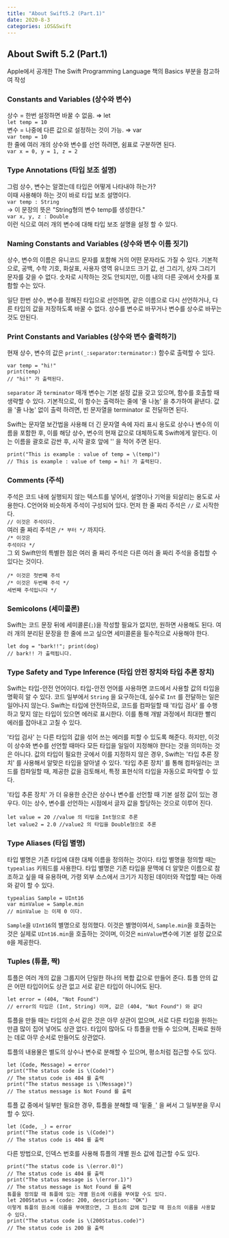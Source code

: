```yaml
---
title: "About Swift5.2 (Part.1)"
date: 2020-8-3
categories: iOS&Swift
---
```

## About Swift 5.2 (Part.1)

Apple에서 공개한 The Swift Programming Language 책의 Basics 부분을 참고하여 작성

### Constants and Variables (상수와 변수)

상수 = 한번 설정하면 바꿀 수 없음. ⇒ let <br>
 `let temp = 10`<br>
변수 = 나중에 다른 값으로 설정하는 것이 가능. ⇒ var<br>
 `var temp = 10`<br>
한 줄에 여러 개의 상수와 변수를 선언 하려면, 쉼표로 구분하면 된다.<br>
`var x = 0, y = 1, z = 2`<br>

### Type Annotations (타입 보조 설명)

그럼 상수, 변수는 알겠는데 타입은 어떻게 나타내야 하는가?<br>
이때 사용해야 하는 것이 바로 타입 보조 설명이다.<br>
`var temp : String` <br>
→ 이 문장의 뜻은 "String형의 변수 temp를 생성한다."<br>
`var x, y, z : Double`<br>
이런 식으로 여러 개의 변수에 대해 타입 보조 설명을 설정 할 수 있다.

### Naming Constants and Variables (상수와 변수 이름 짓기)

상수, 변수의 이름은 유니코드 문자를 포함해 거의 어떤 문자라도 가질 수 있다.
기본적으로, 공백, 수학 기호, 화살표, 사용자 영역 유니코드 크기 값, 선 그리기, 상자 그리기 문자를 갖을 수 없다. 숫자로 시작하는 것도 안되지만, 이름 내의 다른 곳에서 숫자를 포함할 수는 있다.<br>

일단 한번 상수, 변수를 정해진 타입으로 선언하면, 같은 이름으로 다시 선언하거나, 다른 타입의 값을 저장하도록 바꿀 수 없다. 상수를 변수로 바꾸거나 변수를 상수로 바꾸는 것도 안된다.

### Print Constants and Variables (상수와 변수 출력하기)

현재 상수, 변수의 값은 `print(_:separator:terminator:)` 함수로 출력할 수 있다.<br>
```
var temp = "hi!"
print(temp)
// "hi!" 가 출력된다.
```
`separator` 과 `terminator` 매개 변수는 기본 설정 값을 갖고 있으며, 함수를 호출할 때 생략할 수 있다. 기본적으로, 이 함수는 출력하는 줄에 '줄 나눔' 을 추가하여 끝낸다. 값을 '줄 나눔' 없이 출력 하려면, 빈 문자열을 terminator 로 전달하면 된다.<br>

Swift는 문자열 보간법을 사용해 더 긴 문자열 속에 자리 표시 용도로 상수나 변수의 이름을 포함한 후, 이를 해당 상수, 변수의 현재 값으로 대체하도록 Swift에게 알린다. 이는 이름을 괄호로 감싼 후, 시작 괄호 앞에 '\' 을 적어 주면 된다.<br>
```
print("This is example : value of temp = \(temp)")
// This is example : value of temp = hi! 가 출력된다.
```

### Comments (주석)

주석은 코드 내에 실행되지 않는 텍스트를 넣어서, 설명이나 기억을 되살리는 용도로 사용한다.
C언어와 비슷하게 주석이 구성되어 있다. 먼저 한 줄 짜리 주석은 `//` 로 시작한다.<br>
`// 이것은 주석이다.`<br>
여러 줄 짜리 주석은 `/* 부터 */` 까지다.<br>
`/* 이것은`<br>
`주석이다 */`<br>
그 외 Swift만의 특별한 점은 여러 줄 짜리 주석은 다른 여러 줄 짜리 주석을 중첩할 수 있다는 것이다.<br>
```
/* 이것은 첫번째 주석
/* 이것은 두번째 주석 */
세번째 주석입니다 */
```

### Semicolons (세미콜론)

Swift는 코드 문장 뒤에 세미콜론(`;`)을 작성할 필요가 없지만, 원하면 사용해도 된다.
여러 개의 분리된 문장을 한 줄에 쓰고 싶으면 세미콜론을 필수적으로 사용해야 한다.<br>
```
let dog = "bark!!"; print(dog)
// bark!! 가 출력됩니다.
```

### Type Safety and Type Inference (타입 안전 장치와 타입 추론 장치)

Swift는 타입-안전 언어이다. 타입-안전 언어를 사용하면 코드에서 사용할 값의 타입을 명확히 알 수 있다. 코드 일부에서 `String` 을 요구하는데, 실수로 `Int` 를 전달하는 일은 일어나지 않는다.
Swift는 타입에 안전하므로, 코드를 컴파일할 때 '타입 검사' 를 수행하고 맞지 않는 타입이 있으면 에러로 표시한다. 이를 통해 개발 과정에서 최대한 빨리 에러를 잡아내고 고칠 수 있다.<br>

'타입 검사' 는 다른 타입의 값을 섞어 쓰는 에러를 피할 수 있도록 해준다. 하지만, 이것이 상수와 변수를 선언할 때마다 모든 타입을 일일이 지정해야 한다는 것을 의미하는 것은 아니다. 값의 타입이 필요한 곳에서 이를 지정하지 않은 경우, Swift는 '타입 추론 장치' 를 사용해서 알맞은 타입을 알아낼 수 있다. 
'타입 추론 장치' 를 통해 컴파일러는 코드를 컴파일할 때, 제공한 값을 검토해서, 특정 표현식의 타입을 자동으로 파악할 수 있다.<br>

'타입 추론 장치' 가 더 유용한 순간은 상수나 변수를 선언할 때 기본 설정 값이 있는 경우다. 이는 상수, 변수를 선언하는 시점에서 글자 값을 할당하는 것으로 이루어 진다.<br>

```
let value = 20 //value 의 타입을 Int형으로 추론
let value2 = 2.0 //value2 의 타입을 Double형으로 추론
```

### Type Aliases (타입 별명)

타입 별명은 기존 타입에 대한 대체 이름을 정의하는 것이다. 타입 별명을 정의할 때는 `typealias` 키워드를 사용한다.
타입 별명은 기존 타입을 문맥에 더 알맞은 이름으로 참조하고 싶을 때 유용하며, 가령 외부 소스에서 크기가 지정된 데이터와 작업할 때는 아래와 같이 할 수 있다.<br>
```
typealias Sample = UInt16
var minValue = Sample.min
// minValue 는 이제 0 이다.
```
`Sample`을 `UInt16`의 별명으로 정의했다. 이것은 별명이여서, `Sample.min`을 호출하는 것은 실제로 `UInt16.min`을 호출하는 것이며, 이것은 `minValue`변수에 기본 설정 값으로 `0`을 제공한다.<br>

### Tuples (튜플, 짝)

튜플은 여러 개의 값을 그룹지어 단일한 하나의 복합 값으로 만들어 준다. 튜플 안의 값은 어떤 타입이어도 상관 없고 서로 같은 타입이 아니어도 된다. <br>
```
let error = (404, "Not Found")
// error의 타입은 (Int, String) 이며, 값은 (404, "Not Found") 와 같다
```
튜플을 만들 때는 타입의 순서 같은 것은 아무 상관이 없으며, 서로 다른 타입을 원하는 만큼 많이 집어 넣어도 상관 없다. 타입이 많아도 다 튜플을 만들 수 있으며, 진짜로 원하는 데로 아무 순서로 만들어도 상관없다.<br>

튜플의 내용물은 별도의 상수나 변수로 분해할 수 있으며, 평소처럼 접근할 수도 있다.<br>
```
let (Code, Message) = error
print("The status code is \(Code)")
// The status code is 404 를 출력
print("The status message is \(Message)")
// The status message is Not Found 를 출력
```
튜플 값 중에서 일부만 필요한 경우, 튜플을 분해할 때 '밑줄`_`' 을 써서 그 일부분을 무시할 수 있다.<br>
```
let (Code, _) = error
print("The status code is \(Code)")
// The status code is 404 를 출력
```
다른 방법으로, 인덱스 번호를 사용해 튜플의 개별 원소 값에 접근할 수도 있다.<br>
```
print("The status code is \(error.0)")
// The status code is 404 를 출력
print("The status message is \(error.1)")
// The status message is Not Found 를 출력
튜플을 정의할 때 튜플에 있는 개별 원소에 이름을 부여할 수도 있다.
let 200Status = (code: 200, description: "OK")
이렇게 튜플의 원소에 이름을 부여했으면, 그 원소의 값에 접근할 때 원소의 이름을 사용할 수 있다.
print("The status code is \(200Status.code)")
// The status code is 200 을 출력
```
